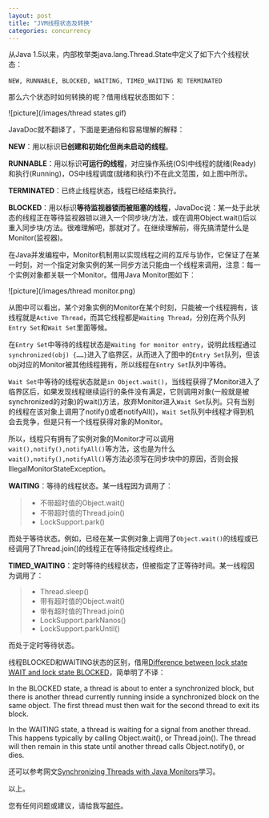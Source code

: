 ```yaml
---
layout: post
title: "JVM线程状态及转换"
categories: concurrency
---
```


从Java 1.5以来，内部枚举类java.lang.Thread.State中定义了如下六个线程状态：

	NEW, RUNNABLE, BLOCKED, WAITING, TIMED_WAITING 和 TERMINATED

那么六个状态时如何转换的呢？借用线程状态图如下：

![picture](/images/thread states.gif)

JavaDoc就不翻译了，下面是更通俗和容易理解的解释：

**NEW**：用以标识**已创建和初始化但尚未启动的线程**。 

**RUNNABLE**：用以标识**可运行的线程**，对应操作系统(OS)中线程的就绪(Ready)和执行(Running)，OS中线程调度(就绪和执行)不在此文范围，如上图中所示。

**TERMINATED**：已终止线程状态，线程已经结束执行。 

**BLOCKED**：用以标识**等待监视器锁而被阻塞的线程**，JavaDoc说：某一处于此状态的线程正在等待监视器锁以进入一个同步块/方法，或在调用Object.wait()后以重入同步块/方法。很难理解吧，那就对了。在继续理解前，得先搞清楚什么是Monitor(监视器)。

在Java并发编程中，Monitor机制用以实现线程之间的互斥与协作，它保证了在某一时刻，对一个指定对象实例的某一同步方法只能由一个线程来调用，注意：每一个实例对象都关联一个Monitor。借用Java Monitor图如下：

![picture](/images/thread monitor.png)

从图中可以看出，某个对象实例的Monitor在某个时刻，只能被一个线程拥有，该线程就是`Active Thread`，而其它线程都是`Waiting Thread`，分别在两个队列`Entry Set`和`Wait Set`里面等候。

在`Entry Set`中等待的线程状态是`Waiting for monitor entry`，说明此线程通过`synchronized(obj) {……}`进入了临界区，从而进入了图中的`Entry Set`队列，但该obj对应的Monitor被其他线程拥有，所以线程在`Entry Set`队列中等待。

`Wait Set`中等待的线程状态就是`in Object.wait()`，当线程获得了Monitor进入了临界区后，如果发现线程继续运行的条件没有满足，它则调用对象(一般就是被synchronized的对象)的wait()方法，放弃Monitor进入`Wait Set`队列。只有当别的线程在该对象上调用了notify()或者notifyAll()，`Wait Set`队列中线程才得到机会去竞争，但是只有一个线程获得对象的Monitor。

所以，线程只有拥有了实例对象的Monitor才可以调用`wait(),notify(),notifyAll()`等方法，这也是为什么`wait(),notify(),notifyAll()`等方法必须写在同步块中的原因，否则会报IllegalMonitorStateException。

**WAITING**：等待的线程状态。某一线程因为调用了：
>* 不带超时值的Object.wait()
>* 不带超时值的Thread.join()
>* LockSupport.park()

而处于等待状态。例如，已经在某一实例对象上调用了`Object.wait()`的线程或已经调用了Thread.join()的线程正在等待指定线程终止。 

**TIMED_WAITING**：定时等待的线程状态，但被指定了正等待时间。某一线程因为调用了：
>* Thread.sleep()
>* 带有超时值的Object.wait()
>* 带有超时值的Thread.join()
>* LockSupport.parkNanos()
>* LockSupport.parkUntil()

而处于定时等待状态。

线程BLOCKED和WAITING状态的区别，借用[Difference between lock state WAIT and lock state BLOCKED](http://stackoverflow.com/questions/15680422/difference-between-lock-state-wait-and-lock-state-blocked)，简单明了不译：

In the BLOCKED state, a thread is about to enter a synchronized block, but there is another thread currently running inside a synchronized block on the same object. The first thread must then wait for the second thread to exit its block.

In the WAITING state, a thread is waiting for a signal from another thread. This happens typically by calling Object.wait(), or Thread.join(). The thread will then remain in this state until another thread calls Object.notify(), or dies.



还可以参考网文[Synchronizing Threads with Java Monitors](http://www.csc.villanova.edu/~mdamian/threads/javamonitors.html)学习。


以上。

您有任何问题或建议，请给我写[邮件](mailto:yinwer81@gmail.com)。


